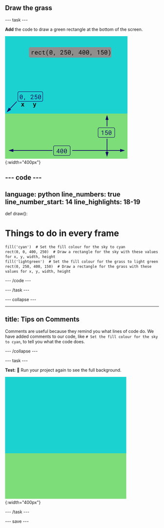 ## Draw the grass

--- task ---

**Add** the code to draw a green rectangle at the bottom of the screen.

![A background made up of a sky-coloured rectangle above a grass-coloured rectangle. The top left-hand corner of the green rectangle is marked as x=0, y=250. The width is highlighted as 400 and the height as 150. Above the green rectangle, the code rect(0, 250, 400, 150) is shown.](images/green-grass.png){:width="400px"}

--- code ---
---
language: python
line_numbers: true
line_number_start: 14
line_highlights: 18-19
---
def draw():
# Things to do in every frame
    fill('cyan')  # Set the fill colour for the sky to cyan
    rect(0, 0, 400, 250)  # Draw a rectangle for the sky with these values for x, y, width, height
    fill('lightgreen')  # Set the fill colour for the grass to light green
    rect(0, 250, 400, 150)  # Draw a rectangle for the grass with these values for x, y, width, height

--- /code ---

--- /task ---

--- collapse ---

---
title: Tips on Comments
---
Comments are useful because they remind you what lines of code do. We have added comments to our code, like `# Set the fill colour for the sky to cyan`, to tell you what the code does.

--- /collapse ---

--- task ---

**Test:** 🔄 Run your project again to see the full background.

![A background made up of a sky-coloured rectangle above a grass-coloured rectangle.](images/background.png){:width="400px"}

--- /task ---

--- save ---
